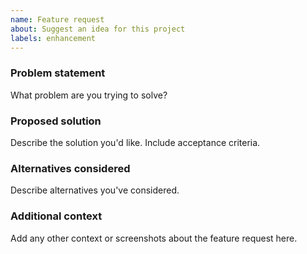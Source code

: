 ```yaml
---
name: Feature request
about: Suggest an idea for this project
labels: enhancement
---
```


### Problem statement
What problem are you trying to solve?

### Proposed solution
Describe the solution you'd like. Include acceptance criteria.

### Alternatives considered
Describe alternatives you've considered.

### Additional context
Add any other context or screenshots about the feature request here.
